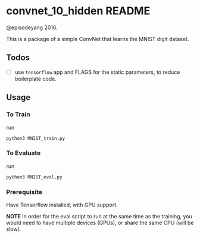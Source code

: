 # convnet_10_hidden README

@episodeyang 2016.

This is a package of a simple ConvNet that learns the MNIST digit
dataset. 

## Todos
- [ ] use `tensorflow` app and FLAGS for the static parameters, to
reduce boilerplate code.

## Usage

### To Train

run
```shell
python3 MNIST_train.py
```


### To Evaluate

run
```shell
python3 MNIST_eval.py
```


### Prerequisite

Have Tensorflow installed, with GPU support. 

**NOTE** In order for the eval script to run at the same time as the 
training, you would need to have multiple devices (GPUs), or share the
same CPU (will be slow).
